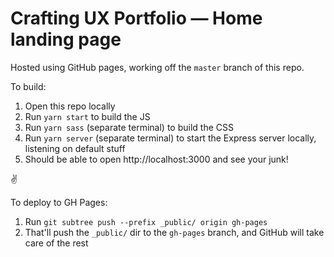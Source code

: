 # Crafting UX Portfolio — Home landing page
Hosted using GitHub pages, working off the `master` branch of this repo.

To build:

  1. Open this repo locally
  2. Run `yarn start` to build the JS
  3. Run `yarn sass` (separate terminal) to build the CSS
  4. Run `yarn server` (separate terminal) to start the Express server locally, listening on default stuff
  5. Should be able to open http://localhost:3000 and see your junk!

✌️

To deploy to GH Pages:

  1. Run `git subtree push --prefix _public/ origin gh-pages`
  2. That'll push the `_public/` dir to the `gh-pages` branch, and GitHub
  will take care of the rest
